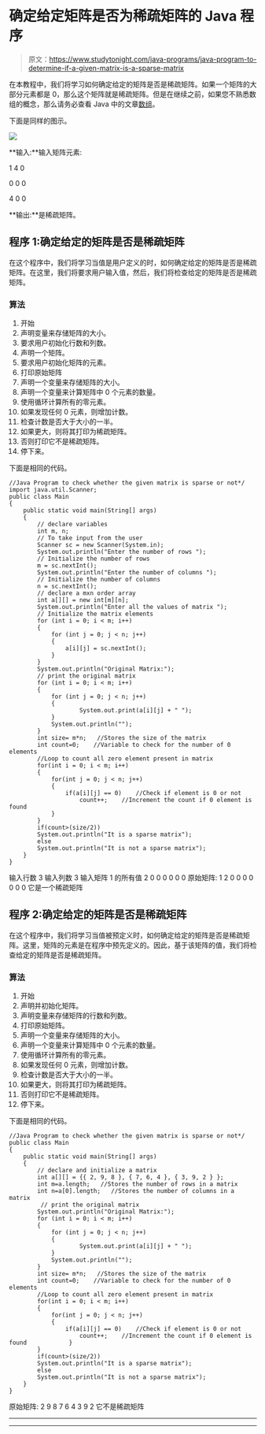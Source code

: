 # 确定给定矩阵是否为稀疏矩阵的 Java 程序

> 原文：<https://www.studytonight.com/java-programs/java-program-to-determine-if-a-given-matrix-is-a-sparse-matrix>

在本教程中，我们将学习如何确定给定的矩阵是否是稀疏矩阵。如果一个矩阵的大部分元素都是 0，那么这个矩阵就是稀疏矩阵。但是在继续之前，如果您不熟悉数组的概念，那么请务必查看 Java 中的文章[数组](https://www.studytonight.com/java/array.php)。

下面是同样的图示。

![](../Images/a0527d966b83c83f68c876bc7395e09f.png)

**输入:**输入矩阵元素:

1 4 0

0 0 0

4 0 0

**输出:**是稀疏矩阵。

## 程序 1:确定给定的矩阵是否是稀疏矩阵

在这个程序中，我们将学习当值是用户定义的时，如何确定给定的矩阵是否是稀疏矩阵。在这里，我们将要求用户输入值，然后，我们将检查给定的矩阵是否是稀疏矩阵。

### 算法

1.  开始
2.  声明变量来存储矩阵的大小。
3.  要求用户初始化行数和列数。
4.  声明一个矩阵。
5.  要求用户初始化矩阵的元素。
6.  打印原始矩阵
7.  声明一个变量来存储矩阵的大小。
8.  声明一个变量来计算矩阵中 0 个元素的数量。
9.  使用循环计算所有的零元素。
10.  如果发现任何 0 元素，则增加计数。
11.  检查计数是否大于大小的一半。
12.  如果更大，则将其打印为稀疏矩阵。
13.  否则打印它不是稀疏矩阵。
14.  停下来。

下面是相同的代码。

```
//Java Program to check whether the given matrix is sparse or not*/
import java.util.Scanner; 
public class Main 
{ 
    public static void main(String[] args) 
    { 
        // declare variables 
        int m, n;  
        // To take input from the user
        Scanner sc = new Scanner(System.in); 
        System.out.println("Enter the number of rows ");   
        // Initialize the number of rows 
        m = sc.nextInt();   
        System.out.println("Enter the number of columns ");  
        // Initialize the number of columns 
        n = sc.nextInt();   
        // declare a mxn order array 
        int a[][] = new int[m][n];   
        System.out.println("Enter all the values of matrix "); 
        // Initialize the matrix elements
        for (int i = 0; i < m; i++) 
        { 
            for (int j = 0; j < n; j++) 
            { 
                a[i][j] = sc.nextInt();                 
            } 
        }    
        System.out.println("Original Matrix:"); 
        // print the original matrix 
        for (int i = 0; i < m; i++) 
        { 
            for (int j = 0; j < n; j++) 
            { 
                    System.out.print(a[i][j] + " "); 
            } 
            System.out.println(""); 
        } 
        int size= m*n;   //Stores the size of the matrix 
        int count=0;    //Variable to check for the number of 0 elements        
        //Loop to count all zero element present in matrix    
        for(int i = 0; i < m; i++)
        {    
            for(int j = 0; j < n; j++)
            {    
                if(a[i][j] == 0)    //Check if element is 0 or not
                    count++;    //Increment the count if 0 element is found
            }    
        }        
        if(count>(size/2))
        System.out.println("It is a sparse matrix");
        else
        System.out.println("It is not a sparse matrix");           
    } 
}
```

输入行数 3
输入列数 3
输入矩阵 1 的所有值 2 0 0 0 0 0 0
原始矩阵:
1 2 0
0 0 0
0 0 0
它是一个稀疏矩阵

## 程序 2:确定给定的矩阵是否是稀疏矩阵

在这个程序中，我们将学习当值被预定义时，如何确定给定的矩阵是否是稀疏矩阵。这里，矩阵的元素是在程序中预先定义的。因此，基于该矩阵的值，我们将检查给定的矩阵是否是稀疏矩阵。

### 算法

1.  开始
2.  声明并初始化矩阵。
3.  声明变量来存储矩阵的行数和列数。
4.  打印原始矩阵。
5.  声明一个变量来存储矩阵的大小。
6.  声明一个变量来计算矩阵中 0 个元素的数量。
7.  使用循环计算所有的零元素。
8.  如果发现任何 0 元素，则增加计数。
9.  检查计数是否大于大小的一半。
10.  如果更大，则将其打印为稀疏矩阵。
11.  否则打印它不是稀疏矩阵。
12.  停下来。

下面是相同的代码。

```
//Java Program to check whether the given matrix is sparse or not*/
public class Main 
{ 
    public static void main(String[] args) 
    {         
        // declare and initialize a matrix 
        int a[][] = {{ 2, 9, 8 }, { 7, 6, 4 }, { 3, 9, 2 } };   
        int m=a.length;   //Stores the number of rows in a matrix
        int n=a[0].length;   //Stores the number of columns in a matrix 
         // print the original matrix 
        System.out.println("Original Matrix:"); 
        for (int i = 0; i < m; i++) 
        { 
            for (int j = 0; j < n; j++) 
            { 
                    System.out.print(a[i][j] + " "); 
            } 
            System.out.println(""); 
        }   
        int size= m*n;   //Stores the size of the matrix        
        int count=0;    //Variable to check for the number of 0 elements        
        //Loop to count all zero element present in matrix    
        for(int i = 0; i < m; i++)
        {    
            for(int j = 0; j < n; j++)
            {    
                if(a[i][j] == 0)    //Check if element is 0 or not
                    count++;    //Increment the count if 0 element is found            }    
        }        
        if(count>(size/2))
        System.out.println("It is a sparse matrix");
        else
        System.out.println("It is not a sparse matrix");           
    } 
}
```

原始矩阵:
2 9 8
7 6 4
3 9 2
它不是稀疏矩阵

* * *

* * *